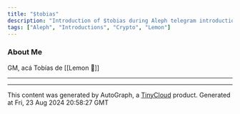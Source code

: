 ```yaml
---
title: "$tobias"
description: "Introduction of $tobias during Aleph telegram introductions"
tags: ["Aleph", "Introductions", "Crypto", "Lemon"]
---
```


### About Me
GM, acá Tobías de [[Lemon 🍋]]

---

---
This content was generated by AutoGraph, a [TinyCloud](https://tinycloud.xyz/) product.
Generated at Fri, 23 Aug 2024 20:58:27 GMT
